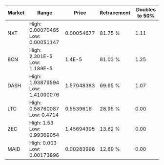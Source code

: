 | Market | Range | Price| Retracement | Doubles to 50% |
| --- | --- | --- | --- | --- |
| NXT | High: 0.00070485<br />Low: 0.00051147 | 0.00054677 | 81.75 % | 1.11 |
| BCN | High: 2.301E-5<br />Low: 1.189E-5 | 1.4E-5 | 81.03 % | 1.25 |
| DASH | High: 1.93879594<br />Low: 1.41000076 | 1.57048383 | 69.65 % | 1.07 |
| LTC | High: 0.58760087<br />Low: 0.4714 | 0.5539616 | 28.95 % | 0.00 |
| ZEC | High: 1.53<br />Low: 0.99369054 | 1.45694395 | 13.62 % | 0.00 |
| MAID | High: 0.003<br />Low: 0.00173896 | 0.00283998 | 12.69 % | 0.00 |

